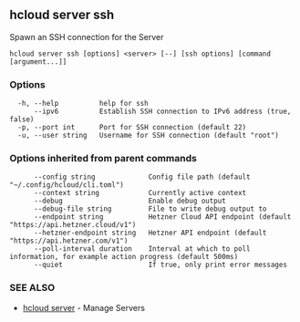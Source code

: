 ## hcloud server ssh

Spawn an SSH connection for the Server

```
hcloud server ssh [options] <server> [--] [ssh options] [command [argument...]]
```

### Options

```
  -h, --help          help for ssh
      --ipv6          Establish SSH connection to IPv6 address (true, false)
  -p, --port int      Port for SSH connection (default 22)
  -u, --user string   Username for SSH connection (default "root")
```

### Options inherited from parent commands

```
      --config string             Config file path (default "~/.config/hcloud/cli.toml")
      --context string            Currently active context
      --debug                     Enable debug output
      --debug-file string         File to write debug output to
      --endpoint string           Hetzner Cloud API endpoint (default "https://api.hetzner.cloud/v1")
      --hetzner-endpoint string   Hetzner API endpoint (default "https://api.hetzner.com/v1")
      --poll-interval duration    Interval at which to poll information, for example action progress (default 500ms)
      --quiet                     If true, only print error messages
```

### SEE ALSO

* [hcloud server](hcloud_server.md)	 - Manage Servers

